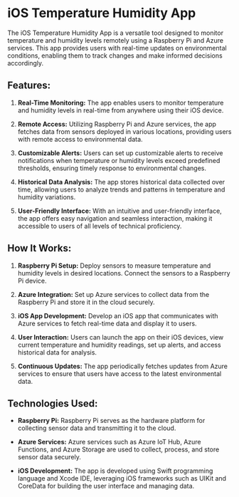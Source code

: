


#  iOS Temperature Humidity App

The iOS Temperature Humidity App is a versatile tool designed to monitor temperature and humidity levels remotely using a Raspberry Pi and Azure services. This app provides users with real-time updates on environmental conditions, enabling them to track changes and make informed decisions accordingly.

## Features:

1.  **Real-Time Monitoring:** The app enables users to monitor temperature and humidity levels in real-time from anywhere using their iOS device.
    
2.  **Remote Access:** Utilizing Raspberry Pi and Azure services, the app fetches data from sensors deployed in various locations, providing users with remote access to environmental data.
    
3.  **Customizable Alerts:** Users can set up customizable alerts to receive notifications when temperature or humidity levels exceed predefined thresholds, ensuring timely response to environmental changes.
    
4.  **Historical Data Analysis:** The app stores historical data collected over time, allowing users to analyze trends and patterns in temperature and humidity variations.
    
5.  **User-Friendly Interface:** With an intuitive and user-friendly interface, the app offers easy navigation and seamless interaction, making it accessible to users of all levels of technical proficiency.
    

## How It Works:

1.  **Raspberry Pi Setup:** Deploy sensors to measure temperature and humidity levels in desired locations. Connect the sensors to a Raspberry Pi device.
    
2.  **Azure Integration:** Set up Azure services to collect data from the Raspberry Pi and store it in the cloud securely.
    
3.  **iOS App Development:** Develop an iOS app that communicates with Azure services to fetch real-time data and display it to users.
    
4.  **User Interaction:** Users can launch the app on their iOS devices, view current temperature and humidity readings, set up alerts, and access historical data for analysis.
    
5.  **Continuous Updates:** The app periodically fetches updates from Azure services to ensure that users have access to the latest environmental data.
    

## Technologies Used:

-   **Raspberry Pi:** Raspberry Pi serves as the hardware platform for collecting sensor data and transmitting it to the cloud.
    
-   **Azure Services:** Azure services such as Azure IoT Hub, Azure Functions, and Azure Storage are used to collect, process, and store sensor data securely.
    
-   **iOS Development:** The app is developed using Swift programming language and Xcode IDE, leveraging iOS frameworks such as UIKit and CoreData for building the user interface and managing data.
